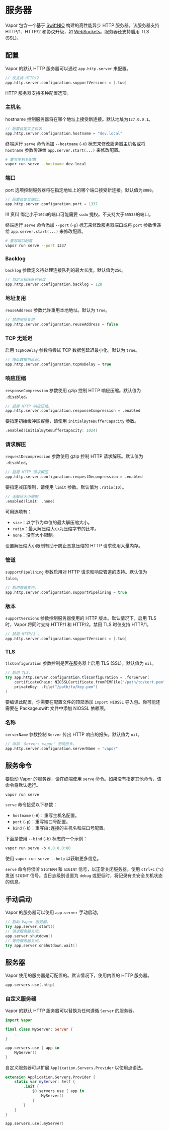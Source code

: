 # 服务器

Vapor 包含一个基于 [SwiftNIO](https://github.com/apple/swift-nio) 构建的高性能异步 HTTP 服务器。该服务器支持 HTTP/1、HTTP/2 和协议升级，如 [WebSockets](websockets.zh.md)。服务器还支持启用 TLS (SSL)。

## 配置

Vapor 的默认 HTTP 服务器可以通过 `app.http.server` 来配置。

```swift
// 仅支持 HTTP/2
app.http.server.configuration.supportVersions = [.two]
```

HTTP 服务器支持多种配置选项。

### 主机名

hostname 控制服务器将在哪个地址上接受新连接。默认地址为`127.0.0.1`。

```swift
// 配置自定义主机名
app.http.server.configuration.hostname = "dev.local"
```

终端运行 `serve` 命令添加 `--hostname` (`-H`) 标志来修改服务器主机名或将 `hostname` 参数传递给 `app.server.start(...)` 来修改配置。

```sh
# 重写主机名配置
vapor run serve --hostname dev.local
```

### 端口

port 选项控制服务器将在指定地址上的哪个端口接受新连接。默认值为`8080`。

```swift
// 配置自定义端口。
app.http.server.configuration.port = 1337
```

!!! 资料
    绑定小于`1024`的端口可能需要 `sudo` 提权。不支持大于`65535`的端口。

终端运行 `serve` 命令添加 `--port` (`-p`) 标志来修改服务器端口或将 `port` 参数传递给 `app.server.start(...)` 来修改配置。

```sh
# 重写端口配置
vapor run serve --port 1337
```

### Backlog

`backlog` 参数定义待处理连接队列的最大长度。默认值为`256`。

```swift
// 自定义积压队列长度
app.http.server.configuration.backlog = 128
```

### 地址复用

`reuseAddress` 参数允许重用本地地址。默认为 `true`。

```swift
// 禁用地址复用
app.http.server.configuration.reuseAddress = false
```

### TCP 无延迟

启用 `tcpNoDelay` 参数将尝试 TCP 数据包延迟最小化。默认为 `true`。

```swift
// 降低数据包延迟。
app.http.server.configuration.tcpNoDelay = true
```

### 响应压缩

`responseCompression` 参数使用 gzip 控制 HTTP 响应压缩。默认值为 `.disabled`。

```swift
// 启用 HTTP 响应压缩。
app.http.server.configuration.responseCompression = .enabled
```

要指定初始缓冲区容量，请使用 `initialByteBufferCapacity` 参数。

```swift
.enabled(initialByteBufferCapacity: 1024)
```

### 请求解压

`requestDecompression` 参数使用 gzip 控制 HTTP 请求解压。默认值为 `.disabled`。

```swift
// 启用 HTTP 请求解压
app.http.server.configuration.requestDecompression = .enabled
```

要指定减压限制，请使用 `limit` 参数。默认值为 `.ratio(10)`。

```swift
// 无解压大小限制
.enabled(limit: .none)
```

可用选项有：

- `size`：以字节为单位的最大解压缩大小。
- `ratio`：最大解压缩大小为压缩字节的比率。
- `none`：没有大小限制。

设置解压缩大小限制有助于防止恶意压缩的 HTTP 请求使用大量内存。

### 管道

`supportPipelining` 参数启用对 HTTP 请求和响应管道的支持。默认值为 `false`。

```swift
// 启用管道支持。
app.http.server.configuration.supportPipelining = true
```

### 版本

`supportVersions` 参数控制服务器使用的 HTTP 版本。默认情况下，启用 TLS 时，Vapor 将同时支持 HTTP/1 和 HTTP/2。禁用 TLS 时仅支持 HTTP/1。

```swift
// 禁用 HTTP/1 。
app.http.server.configuration.supportVersions = [.two]
```

### TLS

`tlsConfiguration` 参数控制是否在服务器上启用 TLS (SSL)。默认值为 `nil`。

```swift
// 启用 TLS.
try app.http.server.configuration.tlsConfiguration = .forServer(
    certificateChain: NIOSSLCertificate.fromPEMFile("/path/to/cert.pem").map { .certificate($0) },
    privateKey: .file("/path/to/key.pem")
)
```

要编译此配置，你需要在配置文件的顶部添加 `import NIOSSL` 导入包。你可能还需要在 Package.swift 文件中添加 NIOSSL 依赖项。

### 名称

`serverName` 参数控制 `Server` 传出 HTTP 响应的报头。默认值为 `nil`。

```swift
// 添加 'Server: vapor' 到响应头。
app.http.server.configuration.serverName = "vapor"
```

## 服务命令

要启动 Vapor 的服务器，请在终端使用 `serve` 命令。如果没有指定其他命令，该命令将默认运行。

```swift
vapor run serve
```

`serve` 命令接受以下参数：

- `hostname` (`-H`)：重写主机名配置。
- `port` (`-p`)：重写端口号配置。
- `bind` (`-b`)：重写由`:`连接的主机名和端口号配置。

下面是使用 `--bind` (`-b`) 标志的一个示例：

```swift
vapor run serve -b 0.0.0.0:80
```

使用 `vapor run serve --help` 以获取更多信息。

`serve` 命令将侦听 `SIGTERM` 和 `SIGINT` 信号，以正常关闭服务器。使用 `ctrl+c` (`^c`) 发送 `SIGINT` 信号。当日志级别设置为 `debug` 或更低时，将记录有关安全关机状态的信息。

## 手动启动

Vapor 的服务器可以使用 `app.server` 手动启动。

```swift
// 启动 Vapor 服务器。
try app.server.start()
// 请求服务器关闭。
app.server.shutdown()
// 等待服务器关闭。
try app.server.onShutdown.wait()
```

## 服务器

Vapor 使用的服务器是可配置的。默认情况下，使用内置的 HTTP 服务器。

```swift
app.servers.use(.http)
```

### 自定义服务器

Vapor 的默认 HTTP 服务器可以替换为任何遵循 `Server` 的服务器。

```swift
import Vapor

final class MyServer: Server {
	...
}

app.servers.use { app in
	MyServer()
}
```

自定义服务器可以扩展 `Application.Servers.Provider` 以使用点语法。

```swift
extension Application.Servers.Provider {
    static var myServer: Self {
        .init {
            $0.servers.use { app in
            	MyServer()
            }
        }
    }
}

app.servers.use(.myServer)
```
